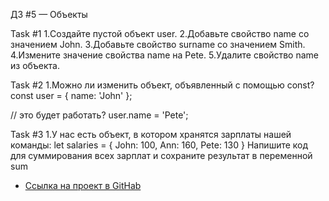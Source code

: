 ДЗ #5 — Объекты

Task #1
1.Создайте пустой объект user.
2.Добавьте свойство name со значением John.
3.Добавьте свойство surname со значением Smith.
4.Измените значение свойства name на Pete.
5.Удалите свойство name из объекта.

Task #2
1.Можно ли изменить объект, объявленный с помощью const?
const user = {
  name: 'John'
};

// это будет работать?
user.name = 'Pete';

Task #3
1.У нас есть объект, в котором хранятся зарплаты нашей команды:
let salaries = {
  John: 100,
  Ann: 160,
  Pete: 130
}
Напишите код для суммирования всех зарплат и сохраните результат в переменной sum
* [Ссылка на проект в GitHab](https://github.com/EShka0707/js_studies.git)
